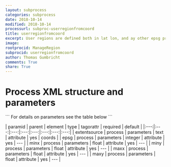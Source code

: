 ```yaml
---
layout: subprocess
categories: subprocess
date: 2018-10-14
modified: 2018-10-14
processurl: subproc-userregionfromcoord
title: userregionfromcoord
excerpt: User regions are defined both in lat lon, and ay other epsg projection given by user
image: 
rootprocid: ManageRegion
subprocid: userregionfromcoord
author: Thomas Gumbricht
comments: True
share: True
---
```


<h1 class='foot-description'>Process XML structure and parameters</h1>
```
For details on parameters see the table below
<?xml version="1.0" ?>
<process>
  <!--Generated from python-->
  <userproj plotid="yourplotid" projectid="yourprojectid" siteid="yoursiteid" system="systemid" tractid="yourtractid" userid="youruserid"/>
  <period endday="DD" endmonth="MM" endyear="YYYY" seasonendday="DD" seasonendmonth="MM" seasonstartday="DD" seasonstartmonth="MM" startday="DD" startmonth="MM" startyear="YYYY" timestep="timestep"/>
  <parameters epsg="xyz" extentsource="txtstring" maxx="xyz.abc" maxy="xyz.abc" minx="xyz.abc" miny="xyz.abc"/>
</process>
```

| paramid | parent | element | type | tagorattr | required | default |
|:---:|:---:|:---:|:---:|:---:|:---:|:---:|:---:|
| extentsource | process | parameters | text | attribute | yes | coords |
| epsg | process | parameters | integer | attribute | yes | --- |
| minx | process | parameters | float | attribute | yes | --- |
| miny | process | parameters | float | attribute | yes | --- |
| maxx | process | parameters | float | attribute | yes | --- |
| maxy | process | parameters | float | attribute | yes | --- |
